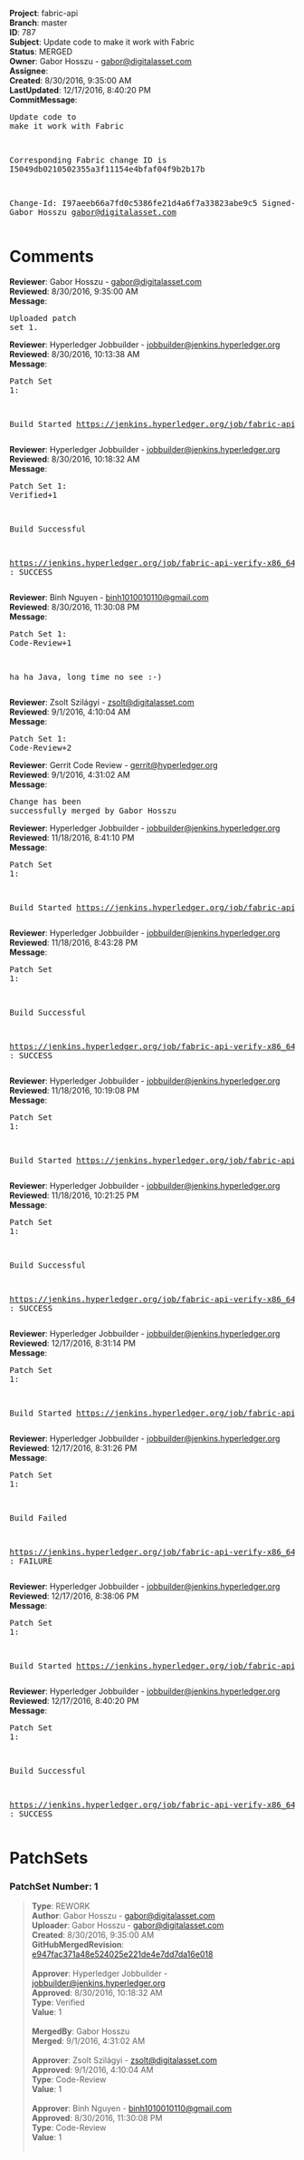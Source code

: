<strong>Project</strong>: fabric-api<br><strong>Branch</strong>: master<br><strong>ID</strong>: 787<br><strong>Subject</strong>: Update code to make it work with Fabric<br><strong>Status</strong>: MERGED<br><strong>Owner</strong>: Gabor Hosszu - gabor@digitalasset.com<br><strong>Assignee</strong>:<br><strong>Created</strong>: 8/30/2016, 9:35:00 AM<br><strong>LastUpdated</strong>: 12/17/2016, 8:40:20 PM<br><strong>CommitMessage</strong>:<br><pre>Update code to make it work with Fabric

Corresponding Fabric change ID is
I5049db0210502355a3f11154e4bfaf04f9b2b17b

Change-Id: I97aeeb66a7fd0c5386fe21d4a6f7a33823abe9c5
Signed-off-by: Gabor Hosszu <gabor@digitalasset.com>
</pre><h1>Comments</h1><strong>Reviewer</strong>: Gabor Hosszu - gabor@digitalasset.com<br><strong>Reviewed</strong>: 8/30/2016, 9:35:00 AM<br><strong>Message</strong>: <pre>Uploaded patch set 1.</pre><strong>Reviewer</strong>: Hyperledger Jobbuilder - jobbuilder@jenkins.hyperledger.org<br><strong>Reviewed</strong>: 8/30/2016, 10:13:38 AM<br><strong>Message</strong>: <pre>Patch Set 1:

Build Started https://jenkins.hyperledger.org/job/fabric-api-verify-x86_64/26/</pre><strong>Reviewer</strong>: Hyperledger Jobbuilder - jobbuilder@jenkins.hyperledger.org<br><strong>Reviewed</strong>: 8/30/2016, 10:18:32 AM<br><strong>Message</strong>: <pre>Patch Set 1: Verified+1

Build Successful 

https://jenkins.hyperledger.org/job/fabric-api-verify-x86_64/26/ : SUCCESS</pre><strong>Reviewer</strong>: Binh Nguyen - binh1010010110@gmail.com<br><strong>Reviewed</strong>: 8/30/2016, 11:30:08 PM<br><strong>Message</strong>: <pre>Patch Set 1: Code-Review+1

ha ha Java, long time no see :-)</pre><strong>Reviewer</strong>: Zsolt Szilágyi - zsolt@digitalasset.com<br><strong>Reviewed</strong>: 9/1/2016, 4:10:04 AM<br><strong>Message</strong>: <pre>Patch Set 1: Code-Review+2</pre><strong>Reviewer</strong>: Gerrit Code Review - gerrit@hyperledger.org<br><strong>Reviewed</strong>: 9/1/2016, 4:31:02 AM<br><strong>Message</strong>: <pre>Change has been successfully merged by Gabor Hosszu</pre><strong>Reviewer</strong>: Hyperledger Jobbuilder - jobbuilder@jenkins.hyperledger.org<br><strong>Reviewed</strong>: 11/18/2016, 8:41:10 PM<br><strong>Message</strong>: <pre>Patch Set 1:

Build Started https://jenkins.hyperledger.org/job/fabric-api-verify-x86_64/27/</pre><strong>Reviewer</strong>: Hyperledger Jobbuilder - jobbuilder@jenkins.hyperledger.org<br><strong>Reviewed</strong>: 11/18/2016, 8:43:28 PM<br><strong>Message</strong>: <pre>Patch Set 1:

Build Successful 

https://jenkins.hyperledger.org/job/fabric-api-verify-x86_64/27/ : SUCCESS</pre><strong>Reviewer</strong>: Hyperledger Jobbuilder - jobbuilder@jenkins.hyperledger.org<br><strong>Reviewed</strong>: 11/18/2016, 10:19:08 PM<br><strong>Message</strong>: <pre>Patch Set 1:

Build Started https://jenkins.hyperledger.org/job/fabric-api-verify-x86_64/28/</pre><strong>Reviewer</strong>: Hyperledger Jobbuilder - jobbuilder@jenkins.hyperledger.org<br><strong>Reviewed</strong>: 11/18/2016, 10:21:25 PM<br><strong>Message</strong>: <pre>Patch Set 1:

Build Successful 

https://jenkins.hyperledger.org/job/fabric-api-verify-x86_64/28/ : SUCCESS</pre><strong>Reviewer</strong>: Hyperledger Jobbuilder - jobbuilder@jenkins.hyperledger.org<br><strong>Reviewed</strong>: 12/17/2016, 8:31:14 PM<br><strong>Message</strong>: <pre>Patch Set 1:

Build Started https://jenkins.hyperledger.org/job/fabric-api-verify-x86_64/29/</pre><strong>Reviewer</strong>: Hyperledger Jobbuilder - jobbuilder@jenkins.hyperledger.org<br><strong>Reviewed</strong>: 12/17/2016, 8:31:26 PM<br><strong>Message</strong>: <pre>Patch Set 1:

Build Failed 

https://jenkins.hyperledger.org/job/fabric-api-verify-x86_64/29/ : FAILURE</pre><strong>Reviewer</strong>: Hyperledger Jobbuilder - jobbuilder@jenkins.hyperledger.org<br><strong>Reviewed</strong>: 12/17/2016, 8:38:06 PM<br><strong>Message</strong>: <pre>Patch Set 1:

Build Started https://jenkins.hyperledger.org/job/fabric-api-verify-x86_64/30/</pre><strong>Reviewer</strong>: Hyperledger Jobbuilder - jobbuilder@jenkins.hyperledger.org<br><strong>Reviewed</strong>: 12/17/2016, 8:40:20 PM<br><strong>Message</strong>: <pre>Patch Set 1:

Build Successful 

https://jenkins.hyperledger.org/job/fabric-api-verify-x86_64/30/ : SUCCESS</pre><h1>PatchSets</h1><h3>PatchSet Number: 1</h3><blockquote><strong>Type</strong>: REWORK<br><strong>Author</strong>: Gabor Hosszu - gabor@digitalasset.com<br><strong>Uploader</strong>: Gabor Hosszu - gabor@digitalasset.com<br><strong>Created</strong>: 8/30/2016, 9:35:00 AM<br><strong>GitHubMergedRevision</strong>: [e947fac371a48e524025e221de4e7dd7da16e018](https://github.com/hyperledger/fabric-api/commit/e947fac371a48e524025e221de4e7dd7da16e018)<br><br><strong>Approver</strong>: Hyperledger Jobbuilder - jobbuilder@jenkins.hyperledger.org<br><strong>Approved</strong>: 8/30/2016, 10:18:32 AM<br><strong>Type</strong>: Verified<br><strong>Value</strong>: 1<br><br><strong>MergedBy</strong>: Gabor Hosszu<br><strong>Merged</strong>: 9/1/2016, 4:31:02 AM<br><br><strong>Approver</strong>: Zsolt Szilágyi - zsolt@digitalasset.com<br><strong>Approved</strong>: 9/1/2016, 4:10:04 AM<br><strong>Type</strong>: Code-Review<br><strong>Value</strong>: 1<br><br><strong>Approver</strong>: Binh Nguyen - binh1010010110@gmail.com<br><strong>Approved</strong>: 8/30/2016, 11:30:08 PM<br><strong>Type</strong>: Code-Review<br><strong>Value</strong>: 1<br><br></blockquote>